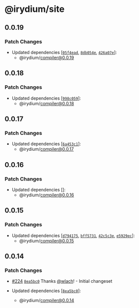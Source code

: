 # @irydium/site

## 0.0.19

### Patch Changes

- Updated dependencies [[`05f4ead`](https://github.com/irydium/irydium/commit/05f4ead3a5ae270997aab7d36e08760370c5208d), [`8db054e`](https://github.com/irydium/irydium/commit/8db054e6960c78b946439e9e7664b30fc5670711), [`426a07e`](https://github.com/irydium/irydium/commit/426a07ebd313343f0501101aa16080f8d9a051c5)]:
  - @irydium/compiler@0.0.19

## 0.0.18

### Patch Changes

- Updated dependencies [[`998c059`](https://github.com/irydium/irydium/commit/998c0592150bebc3299a1c9b6c9f642578c9573e)]:
  - @irydium/compiler@0.0.18

## 0.0.17

### Patch Changes

- Updated dependencies [[`6a453c1`](https://github.com/irydium/irydium/commit/6a453c18d9a2797c82039d6a6837490d12b6f846)]:
  - @irydium/compiler@0.0.17

## 0.0.16

### Patch Changes

- Updated dependencies []:
  - @irydium/compiler@0.0.16

## 0.0.15

### Patch Changes

- Updated dependencies [[`d794175`](https://github.com/irydium/irydium/commit/d794175e17d2a17df31b5d5ff7e8a397972d58d7), [`bff5731`](https://github.com/irydium/irydium/commit/bff5731914908a064e1a535ee91bb2018b8db495), [`42c5c3e`](https://github.com/irydium/irydium/commit/42c5c3e18ff1c39d1deeed4aa4a7cc91d96e6424), [`e5929ec`](https://github.com/irydium/irydium/commit/e5929ec9565a371f7d80b09c57f34832c1a9ba80)]:
  - @irydium/compiler@0.0.15

## 0.0.14

### Patch Changes

- [#224](https://github.com/irydium/irydium/pull/224) [`8ea5bc0`](https://github.com/irydium/irydium/commit/8ea5bc0e29b8151aa5aad1514b400a347320d9a3) Thanks [@wlach](https://github.com/wlach)! - Initial changeset

- Updated dependencies [[`8ea5bc0`](https://github.com/irydium/irydium/commit/8ea5bc0e29b8151aa5aad1514b400a347320d9a3)]:
  - @irydium/compiler@0.0.14
